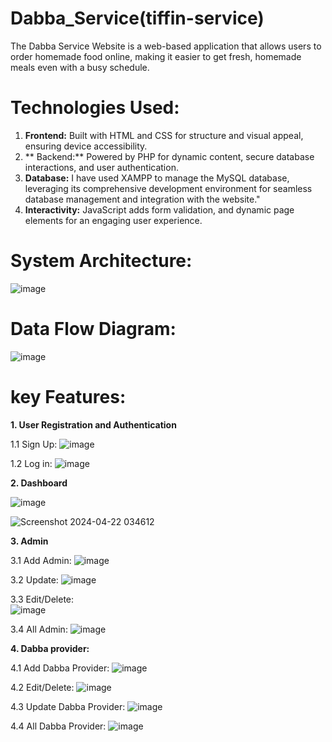 # Dabba_Service(tiffin-service)

The Dabba Service Website is a web-based application that allows users to order homemade food online, making it easier to get fresh, homemade meals even with a busy schedule.

# Technologies Used:
1. **Frontend:** Built with HTML and CSS for structure and visual appeal, ensuring device accessibility.
2. ** Backend:** Powered by PHP for dynamic content, secure database interactions, and user authentication.
3. **Database:** I have used XAMPP to manage the MySQL database, leveraging its comprehensive development environment for seamless database management and integration with the website."
3. **Interactivity:** JavaScript adds form validation, and dynamic page elements for an engaging user experience.

# System Architecture:
![image](https://github.com/user-attachments/assets/fb03ca46-6b45-4c56-8ee0-3a4e3c88b14b)

# Data Flow Diagram:
![image](https://github.com/user-attachments/assets/887beb76-b2cd-4548-a7bd-cd12df1f5325)

# key Features:
**1. User Registration and Authentication**

  1.1 Sign Up:
  ![image](https://github.com/user-attachments/assets/5ac8bbdf-78b1-46e6-86e4-1522335f6640)

  1.2 Log in:
  ![image](https://github.com/user-attachments/assets/d5a6cc33-97a5-4665-b170-c5f0897fe1f3)

**2. Dashboard**

  ![image](https://github.com/user-attachments/assets/dc04125b-407e-44af-9d09-6ed280328ad1)

  ![Screenshot 2024-04-22 034612](https://github.com/user-attachments/assets/f3616f54-c8a5-4933-9522-e8f0b805e78b)

**3. Admin**
  
  3.1 Add Admin:
   ![image](https://github.com/user-attachments/assets/96d86016-396e-4afa-a37a-ebb276b0f73f)

  3.2 Update: 
  ![image](https://github.com/user-attachments/assets/c771fb84-c728-4237-88d1-65e9f631672e)

  3.3 Edit/Delete:  
  ![image](https://github.com/user-attachments/assets/5444ba14-79c1-40f8-bb95-cb4da6db5ccb)

  3.4 All Admin:
  ![image](https://github.com/user-attachments/assets/816918db-7e07-4b51-bb2b-430c0906f747)

**4. Dabba provider:**

  4.1 Add Dabba Provider:
  ![image](https://github.com/user-attachments/assets/90d79935-7bb6-4793-92c3-c25d06e3d7d3)

  4.2 Edit/Delete: 
  ![image](https://github.com/user-attachments/assets/c450ebb3-e4d5-46db-9dbb-ac5f70c43229)


  4.3 Update Dabba Provider: 
  ![image](https://github.com/user-attachments/assets/d3f9e891-f94c-4648-a95f-b0ee7d3b8237)

  4.4 All Dabba Provider:
  ![image](https://github.com/user-attachments/assets/e2afd98a-69ee-49d2-abe6-71f0b0285d53)

